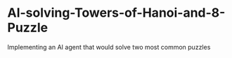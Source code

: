 # AI-solving-Towers-of-Hanoi-and-8-Puzzle
Implementing an AI agent that would solve two most common puzzles
